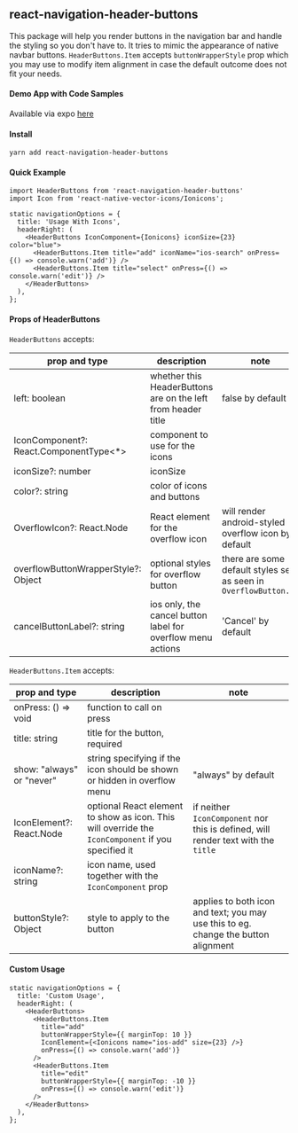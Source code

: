 ## react-navigation-header-buttons

This package will help you render buttons in the navigation bar and handle the styling so you don't have to. It tries to mimic the appearance of native navbar buttons. `HeaderButtons.Item` accepts `buttonWrapperStyle` prop which you may use to modify item alignment in case the default outcome does not fit your needs.

#### Demo App with Code Samples

Available via expo [here](https://expo.io/@vonovak/navbar-buttons-demo)

#### Install

`yarn add react-navigation-header-buttons`

#### Quick Example

```
import HeaderButtons from 'react-navigation-header-buttons'
import Icon from 'react-native-vector-icons/Ionicons';

static navigationOptions = {
  title: 'Usage With Icons',
  headerRight: (
    <HeaderButtons IconComponent={Ionicons} iconSize={23} color="blue">
      <HeaderButtons.Item title="add" iconName="ios-search" onPress={() => console.warn('add')} />
      <HeaderButtons.Item title="select" onPress={() => console.warn('edit')} />
    </HeaderButtons>
  ),
};
```

#### Props of HeaderButtons

`HeaderButtons` accepts:

| prop and type                           | description                                                  | note                                                              |
| --------------------------------------- | ------------------------------------------------------------ | ----------------------------------------------------------------- |
| left: boolean                           | whether this HeaderButtons are on the left from header title | false by default                                                  |
| IconComponent?: React.ComponentType<\*> | component to use for the icons                               |                                                                   |
| iconSize?: number                       | iconSize                                                     |                                                                   |
| color?: string                          | color of icons and buttons                                   |                                                                   |
| OverflowIcon?: React.Node               | React element for the overflow icon                          | will render android-styled overflow icon by default               |
| overflowButtonWrapperStyle?: Object     | optional styles for overflow button                          | there are some default styles set, as seen in `OverflowButton.js` |
| cancelButtonLabel?: string              | ios only, the cancel button label for overflow menu actions  | 'Cancel' by default                                               |

`HeaderButtons.Item` accepts:

| prop and type             | description                                                                                        | note                                                                               |
| ------------------------- | -------------------------------------------------------------------------------------------------- | ---------------------------------------------------------------------------------- |
| onPress: () => void       | function to call on press                                                                          |                                                                                    |
| title: string             | title for the button, required                                                                     |                                                                                    |
| show: "always" or "never" | string specifying if the icon should be shown or hidden in overflow menu                           | "always" by default                                                                |
| IconElement?: React.Node  | optional React element to show as icon. This will override the `IconComponent` if you specified it | if neither `IconComponent` nor this is defined, will render text with the `title`  |
| iconName?: string         | icon name, used together with the `IconComponent` prop                                             |                                                                                    |
| buttonStyle?: Object      | style to apply to the button                                                                       | applies to both icon and text; you may use this to eg. change the button alignment |

#### Custom Usage

```
static navigationOptions = {
  title: 'Custom Usage',
  headerRight: (
    <HeaderButtons>
      <HeaderButtons.Item
        title="add"
        buttonWrapperStyle={{ marginTop: 10 }}
        IconElement={<Ionicons name="ios-add" size={23} />}
        onPress={() => console.warn('add')}
      />
      <HeaderButtons.Item
        title="edit"
        buttonWrapperStyle={{ marginTop: -10 }}
        onPress={() => console.warn('edit')}
      />
    </HeaderButtons>
  ),
};
```
